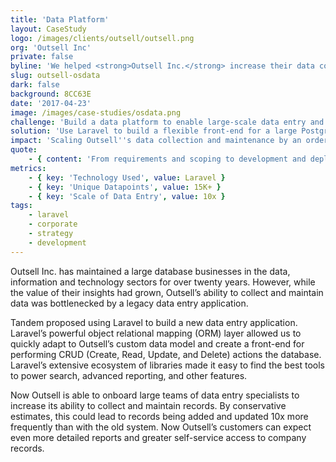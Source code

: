 ```yaml
---
title: 'Data Platform'
layout: CaseStudy
logo: /images/clients/outsell/outsell.png
org: 'Outsell Inc'
private: false
byline: 'We helped <strong>Outsell Inc.</strong> increase their data collection abilities by an order of magnitude with Laravel.'
slug: outsell-osdata
dark: false
background: 8CC63E
date: '2017-04-23'
image: /images/case-studies/osdata.png
challenge: 'Build a data platform to enable large-scale data entry and machine learning-driven insights.'
solution: 'Use Laravel to build a flexible front-end for a large Postgres DB.'
impact: 'Scaling Outsell''s data collection and maintenance by an order of magnitude.'
quote:
    - { content: 'From requirements and scoping to development and deployment, Tandem coordinated with all stakeholders to deliver the best solution to support our business needs. I highly recommend Tandem to anyone looking for strategic development.', author: 'Ben Sampson, Head of Product at Outsell Inc.' }
metrics:
    - { key: 'Technology Used', value: Laravel }
    - { key: 'Unique Datapoints', value: 15K+ }
    - { key: 'Scale of Data Entry', value: 10x }
tags:
    - laravel
    - corporate
    - strategy
    - development
---
```


Outsell Inc. has maintained a large database businesses in the data, information and technology sectors for over twenty years. However, while the value of their insights had grown, Outsell’s ability to collect and maintain data was bottlenecked by a legacy data entry application.

Tandem proposed using Laravel to build a new data entry application. Laravel’s powerful object relational mapping (ORM) layer allowed us to quickly adapt to Outsell’s custom data model and create a front-end for performing CRUD (Create, Read, Update, and Delete) actions the database. Laravel’s extensive ecosystem of libraries made it easy to find the best tools to power search, advanced reporting, and other features.

Now Outsell is able to onboard large teams of data entry specialists to increase its ability to collect and maintain records. By conservative estimates, this could lead to records being added and updated 10x more frequently than with the old system. Now Outsell’s customers can expect even more detailed reports and greater self-service access to company records.

